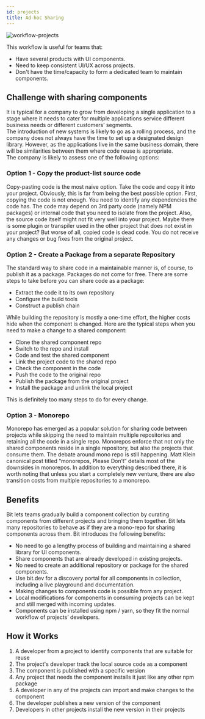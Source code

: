 ```yaml
---
id: projects
title: Ad-hoc Sharing
---
```

![workflow-projects](https://storage.googleapis.com/static.bit.dev/docs/images/workflow-projects.svg)

This workflow is useful for teams that:

- Have several products with UI components.
- Need to keep consistent UI/UX across projects.
- Don't have the time/capacity to form a dedicated team to maintain components.

## Challenge with sharing components

It is typical for a company to grow from developing a single application to a stage where it needs to cater for multiple applications service different business needs or different customers’ segments.  
The introduction of new systems is likely to go as a rolling process, and the company does not always have the time to set up a designated design library. However, as the applications live in the same business domain, there will be similarities between them where code reuse is appropriate.  
The company is likely to assess one of the following options:  

### Option 1 - Copy the product-list source code

Copy-pasting code is the most naive option. Take the code and copy it into your project. Obviously, this is far from being the best possible option.
First, copying the code is not enough. You need to identify any dependencies the code has. The code may depend on 3rd party code (namely NPM packages) or internal code that you need to isolate from the project.
Also, the source code itself might not fit very well into your project. Maybe there is some plugin or transpiler used in the other project that does not exist in your project?
But worse of all, copied code is dead code. You do not receive any changes or bug fixes from the original project.

### Option 2 - Create a Package from a separate Repository

The standard way to share code in a maintainable manner is, of course, to publish it as a package. Packages do not come for free. There are some steps to take before you can share code as a package:

- Extract the code it to its own repository
- Configure the build tools
- Construct a publish chain

While building the repository is mostly a one-time effort, the higher costs hide when the component is changed. Here are the typical steps when you need to make a change to a shared component:

- Clone the shared component repo
- Switch to the repo and install
- Code and test the shared component
- Link the project code to the shared repo
- Check the component in the code
- Push the code to the original repo
- Publish the package from the original project
- Install the package and unlink the local project

This is definitely too many steps to do for every change.

### Option 3 - Monorepo

Monorepo has emerged as a popular solution for sharing code between projects while skipping the need to maintain multiple repositories and retaining all the code in a single repo. Monorepos enforce that not only the shared components reside in a single repository, but also the projects that consume them.
The debate around mono repo is still happening. Matt Klein canonical post titled “monorepos, Please Don’t” details most of the downsides in monorepos.
In addition to everything described there, it is worth noting that unless you start a completely new venture, there are also transition costs from multiple repositories to a monorepo.

## Benefits

Bit lets teams gradually build a component collection by curating components from different projects and bringing them together. Bit lets many repositories to behave as if they are a mono-repo for sharing components across them. Bit introduces the following benefits:

- No need to go a lengthy process of building and maintaining a shared library for UI components.
- Share components that are already developed in existing projects.
- No need to create an additional repository or package for the shared components.
- Use bit.dev for a discovery portal for all components in collection, including a live playground and documentation.  
- Making changes to components code is possible from any project.
- Local modifications for components in consuming projects can be kept and still merged with incoming updates.
- Components can be installed using npm / yarn, so they fit the normal workflow of projects’ developers.

## How it Works

1. A developer from a project to identify components that are suitable for reuse
1. The project's developer track the local source code as a component
1. The component is published with a specific version
1. Any project that needs the component installs it just like any other npm package
1. A developer in any of the projects can import and make changes to the component
1. The developer publishes a new version of the component
1. Developers in other projects install the new version in their projects
